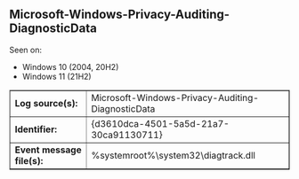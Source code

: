 ## Microsoft-Windows-Privacy-Auditing-DiagnosticData

Seen on:
* Windows 10 (2004, 20H2)
* Windows 11 (21H2)

<table border="1" class="docutils">
  <tbody>
    <tr>
      <td><b>Log source(s):</b></td>
      <td>Microsoft-Windows-Privacy-Auditing-DiagnosticData</td>
    </tr>
    <tr>
      <td><b>Identifier:</b></td>
      <td>{d3610dca-4501-5a5d-21a7-30ca91130711}</td>
    </tr>
    <tr>
      <td><b>Event message file(s):</b></td>
      <td>%systemroot%\system32\diagtrack.dll</td>
    </tr>
  </tbody>
</table>

&nbsp;

